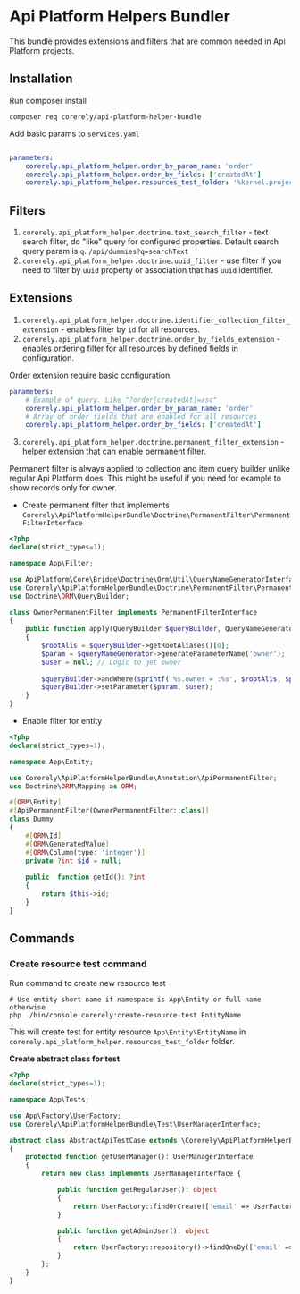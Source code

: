 # Api Platform Helpers Bundler

This bundle provides extensions and filters that are common needed in Api Platform projects.

## Installation

Run composer install

```shell
composer req corerely/api-platform-helper-bundle
```

Add basic params to `services.yaml`

```yaml

parameters:
    corerely.api_platform_helper.order_by_param_name: 'order'
    corerely.api_platform_helper.order_by_fields: ['createdAt']
    corerely.api_platform_helper.resources_test_folder: '%kernel.project_dir%/../Resource'
```

## Filters

1. `corerely.api_platform_helper.doctrine.text_search_filter` - text search filter, do "like" query for configured properties. Default search query param is `q`. `/api/dummies?q=searchText` 
2. `corerely.api_platform_helper.doctrine.uuid_filter` - use filter if you need to filter by `uuid` property or association that has `uuid` identifier.

## Extensions

1. `corerely.api_platform_helper.doctrine.identifier_collection_filter_extension` - enables filter by `id` for all resources.
2. `corerely.api_platform_helper.doctrine.order_by_fields_extension` - enables ordering filter for all resources by defined fields in configuration.

Order extension require basic configuration.
```yaml
parameters:
    # Example of query. Like "?order[createdAt]=asc"
    corerely.api_platform_helper.order_by_param_name: 'order'
    # Array of order fields that are enabled for all resources
    corerely.api_platform_helper.order_by_fields: ['createdAt']
```

3. `corerely.api_platform_helper.doctrine.permanent_filter_extension` - helper extension that can enable permanent filter.

Permanent filter is always applied to collection and item query builder unlike regular Api Platform does.
This might be useful if you need for example to show records only for owner.

- Create permanent filter that implements `Corerely\ApiPlatformHelperBundle\Doctrine\PermanentFilter\PermanentFilterInterface`

```php
<?php
declare(strict_types=1);

namespace App\Filter;

use ApiPlatform\Core\Bridge\Doctrine\Orm\Util\QueryNameGeneratorInterface;
use Corerely\ApiPlatformHelperBundle\Doctrine\PermanentFilter\PermanentFilterInterface;
use Doctrine\ORM\QueryBuilder;

class OwnerPermanentFilter implements PermanentFilterInterface
{
    public function apply(QueryBuilder $queryBuilder, QueryNameGeneratorInterface $queryNameGenerator, string $resourceClass, string $operationName = null, array $context = [], array $options = [], array $identifiers = null): void
    {
        $rootAlis = $queryBuilder->getRootAliases()[0];
        $param = $queryNameGenerator->generateParameterName('owner');
        $user = null; // Logic to get owner
        
        $queryBuilder->andWhere(sprintf('%s.owner = :%s', $rootAlis, $param));
        $queryBuilder->setParameter($param, $user);
    }
}
```
- Enable filter for entity

```php
<?php
declare(strict_types=1);

namespace App\Entity;

use Corerely\ApiPlatformHelperBundle\Annotation\ApiPermanentFilter;
use Doctrine\ORM\Mapping as ORM;

#[ORM\Entity]
#[ApiPermanentFilter(OwnerPermanentFilter::class)]
class Dummy
{
    #[ORM\Id]
    #[ORM\GeneratedValue]
    #[ORM\Column(type: 'integer')]
    private ?int $id = null;
    
    public  function getId(): ?int
    {
        return $this->id;
    }
}
```

## Commands

### Create resource test command

Run command to create new resource test

```shell
# Use entity short name if namespace is App\Entity or full name otherwise
php ./bin/console corerely:create-resource-test EntityName
```

This will create test for entity resource `App\Entity\EntityName` in `corerely.api_platform_helper.resources_test_folder` folder.

**Create abstract class for test**

```php
<?php
declare(strict_types=1);

namespace App\Tests;

use App\Factory\UserFactory;
use Corerely\ApiPlatformHelperBundle\Test\UserManagerInterface;

abstract class AbstractApiTestCase extends \Corerely\ApiPlatformHelperBundle\Test\ApiTestCase
{
    protected function getUserManager(): UserManagerInterface
    {
        return new class implements UserManagerInterface {

            public function getRegularUser(): object
            {
                return UserFactory::findOrCreate(['email' => UserFactory::DEFAULT_USER]);
            }

            public function getAdminUser(): object
            {
                return UserFactory::repository()->findOneBy(['email' => UserFactory::ADMIN]) ?? UserFactory::new()->withAdmin()->create();
            }
        };
    }
}
```
